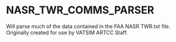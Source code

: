 # NASR_TWR_COMMS_PARSER
Will parse much of the data contained in the FAA NASR TWR.txt file. Originally created for use by VATSIM ARTCC Staff.
